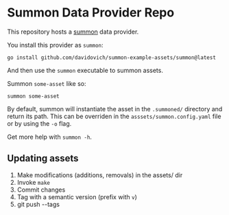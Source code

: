 Summon Data Provider Repo
=========================

This repository hosts a [summon](https://github.com/davidovich/summon) data
provider.

You install this provider as `summon`:

```shell
go install github.com/davidovich/summon-example-assets/summon@latest
```

And then use the `summon` executable to summon assets.

Summon `some-asset` like so:

```shell
summon some-asset
```

By default, summon will instantiate the asset in the `.summoned/` directory and
return its path. This can be overriden in the `asssets/summon.config.yaml` file
or by using the `-o` flag.

Get more help with `summon -h`.

Updating assets
---------------

1) Make modifications (additions, removals) in the assets/ dir
2) Invoke `make`
3) Commit changes
4) Tag with a semantic version (prefix with `v`)
5) git push --tags
